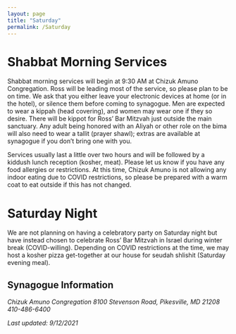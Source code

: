 ```yaml
---
layout: page
title: "Saturday"
permalink: /Saturday
---
```


# Shabbat Morning Services

Shabbat morning services will begin at 9:30 AM at Chizuk Amuno Congregation.  Ross will be leading most of the service, so please plan to be on time.  We ask that you either leave your electronic devices at home (or in the hotel), or silence them before coming to synagogue.  Men are expected to wear a kippah (head covering), and women may wear one if they so desire.  There will be kippot for Ross’ Bar Mitzvah just outside the main sanctuary.  Any adult being honored with an Aliyah or other role on the bima will also need to wear a tallit (prayer shawl); extras are available at synagogue if you don’t bring one with you.  

Services usually last a little over two hours and will be followed by a kiddush lunch reception (kosher, meat).  Please let us know if you have any food allergies or restrictions.  At this time, Chizuk Amuno is not allowing any indoor eating due to COVID restrictions, so please be prepared with a warm coat to eat outside if this has not changed. 

# Saturday Night

We are not planning on having a celebratory party on Saturday night but have instead chosen to celebrate Ross’ Bar Mitzvah in Israel during winter break (COVID-willing).  Depending on COVID restrictions at the time, we may host a kosher pizza get-together at our house for seudah shlishit (Saturday evening meal).

## Synagogue Information
<address>
Chizuk Amuno Congregation
8100 Stevenson Road, Pikesville, MD 21208
410-486-6400
</address>

*Last updated: 9/12/2021*
